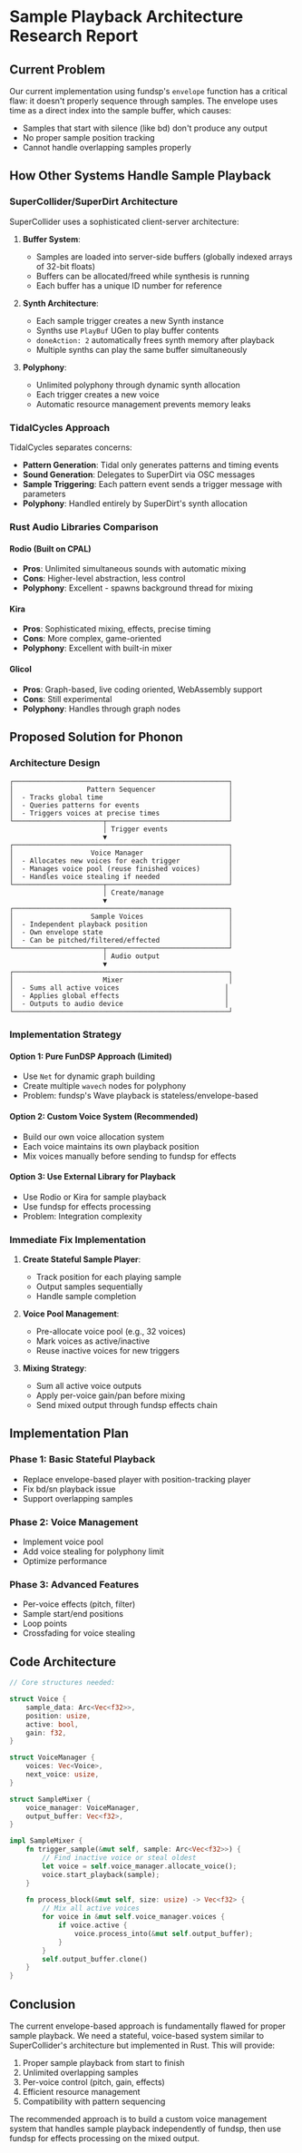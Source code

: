 # Sample Playback Architecture Research Report

## Current Problem

Our current implementation using fundsp's `envelope` function has a critical flaw: it doesn't properly sequence through samples. The envelope uses time as a direct index into the sample buffer, which causes:
- Samples that start with silence (like bd) don't produce any output
- No proper sample position tracking
- Cannot handle overlapping samples properly

## How Other Systems Handle Sample Playback

### SuperCollider/SuperDirt Architecture

SuperCollider uses a sophisticated client-server architecture:

1. **Buffer System**: 
   - Samples are loaded into server-side buffers (globally indexed arrays of 32-bit floats)
   - Buffers can be allocated/freed while synthesis is running
   - Each buffer has a unique ID number for reference

2. **Synth Architecture**:
   - Each sample trigger creates a new Synth instance
   - Synths use `PlayBuf` UGen to play buffer contents
   - `doneAction: 2` automatically frees synth memory after playback
   - Multiple synths can play the same buffer simultaneously

3. **Polyphony**:
   - Unlimited polyphony through dynamic synth allocation
   - Each trigger creates a new voice
   - Automatic resource management prevents memory leaks

### TidalCycles Approach

TidalCycles separates concerns:
- **Pattern Generation**: Tidal only generates patterns and timing events
- **Sound Generation**: Delegates to SuperDirt via OSC messages
- **Sample Triggering**: Each pattern event sends a trigger message with parameters
- **Polyphony**: Handled entirely by SuperDirt's synth allocation

### Rust Audio Libraries Comparison

#### Rodio (Built on CPAL)
- **Pros**: Unlimited simultaneous sounds with automatic mixing
- **Cons**: Higher-level abstraction, less control
- **Polyphony**: Excellent - spawns background thread for mixing

#### Kira
- **Pros**: Sophisticated mixing, effects, precise timing
- **Cons**: More complex, game-oriented
- **Polyphony**: Excellent with built-in mixer

#### Glicol
- **Pros**: Graph-based, live coding oriented, WebAssembly support
- **Cons**: Still experimental
- **Polyphony**: Handles through graph nodes

## Proposed Solution for Phonon

### Architecture Design

```
┌─────────────────────────────────────────────────────┐
│                  Pattern Sequencer                  │
│  - Tracks global time                               │
│  - Queries patterns for events                      │
│  - Triggers voices at precise times                 │
└──────────────────────┬──────────────────────────────┘
                       │ Trigger events
                       ▼
┌─────────────────────────────────────────────────────┐
│                   Voice Manager                     │
│  - Allocates new voices for each trigger            │
│  - Manages voice pool (reuse finished voices)       │
│  - Handles voice stealing if needed                 │
└──────────────────────┬──────────────────────────────┘
                       │ Create/manage
                       ▼
┌─────────────────────────────────────────────────────┐
│                   Sample Voices                     │
│  - Independent playback position                    │
│  - Own envelope state                               │
│  - Can be pitched/filtered/effected                 │
└──────────────────────┬──────────────────────────────┘
                       │ Audio output
                       ▼
┌─────────────────────────────────────────────────────┐
│                      Mixer                          │
│  - Sums all active voices                          │
│  - Applies global effects                          │
│  - Outputs to audio device                         │
└─────────────────────────────────────────────────────┘
```

### Implementation Strategy

#### Option 1: Pure FunDSP Approach (Limited)
- Use `Net` for dynamic graph building
- Create multiple `wavech` nodes for polyphony
- Problem: fundsp's Wave playback is stateless/envelope-based

#### Option 2: Custom Voice System (Recommended)
- Build our own voice allocation system
- Each voice maintains its own playback position
- Mix voices manually before sending to fundsp for effects

#### Option 3: Use External Library for Playback
- Use Rodio or Kira for sample playback
- Use fundsp for effects processing
- Problem: Integration complexity

### Immediate Fix Implementation

1. **Create Stateful Sample Player**:
   - Track position for each playing sample
   - Output samples sequentially
   - Handle sample completion

2. **Voice Pool Management**:
   - Pre-allocate voice pool (e.g., 32 voices)
   - Mark voices as active/inactive
   - Reuse inactive voices for new triggers

3. **Mixing Strategy**:
   - Sum all active voice outputs
   - Apply per-voice gain/pan before mixing
   - Send mixed output through fundsp effects chain

## Implementation Plan

### Phase 1: Basic Stateful Playback
- Replace envelope-based player with position-tracking player
- Fix bd/sn playback issue
- Support overlapping samples

### Phase 2: Voice Management
- Implement voice pool
- Add voice stealing for polyphony limit
- Optimize performance

### Phase 3: Advanced Features
- Per-voice effects (pitch, filter)
- Sample start/end positions
- Loop points
- Crossfading for voice stealing

## Code Architecture

```rust
// Core structures needed:

struct Voice {
    sample_data: Arc<Vec<f32>>,
    position: usize,
    active: bool,
    gain: f32,
}

struct VoiceManager {
    voices: Vec<Voice>,
    next_voice: usize,
}

struct SampleMixer {
    voice_manager: VoiceManager,
    output_buffer: Vec<f32>,
}

impl SampleMixer {
    fn trigger_sample(&mut self, sample: Arc<Vec<f32>>) {
        // Find inactive voice or steal oldest
        let voice = self.voice_manager.allocate_voice();
        voice.start_playback(sample);
    }
    
    fn process_block(&mut self, size: usize) -> Vec<f32> {
        // Mix all active voices
        for voice in &mut self.voice_manager.voices {
            if voice.active {
                voice.process_into(&mut self.output_buffer);
            }
        }
        self.output_buffer.clone()
    }
}
```

## Conclusion

The current envelope-based approach is fundamentally flawed for proper sample playback. We need a stateful, voice-based system similar to SuperCollider's architecture but implemented in Rust. This will provide:

1. Proper sample playback from start to finish
2. Unlimited overlapping samples
3. Per-voice control (pitch, gain, effects)
4. Efficient resource management
5. Compatibility with pattern sequencing

The recommended approach is to build a custom voice management system that handles sample playback independently of fundsp, then use fundsp for effects processing on the mixed output.